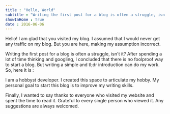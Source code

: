 ```yaml
---
title : "Hello, World"
subtitle : "Writing the first post for a blog is often a struggle, isn't it? After spending a lot of time thinking and googling, I concluded that there is no foolproof way to start a blog."
showInHome : True
date : 2016-06-06
---
```


Hello! I am glad that you visited my blog. I assumed that I would never get any traffic on my blog. But you are here, making my assumption incorrect.    

Writing the first post for a blog is often a struggle, isn't it? After spending a lot of time thinking and googling, I concluded that there is no foolproof way to start a blog. But writing a simple and tl;dr introduction can do my work. So, here it is :    

I am a hobbyst developer. I created this space to articulate my hobby. My personal goal to start this blog is to improve my writing skills.   

Finally, I wanted to say thanks to everyone who visited my website and spent the time to read it. Grateful to every single person who viewed it. Any suggestions are always welcomed. 
